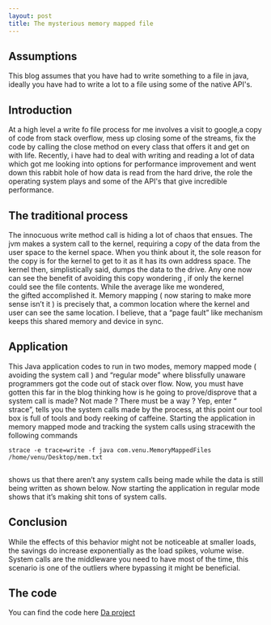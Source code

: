 ```yaml
---
layout: post
title: The mysterious memory mapped file
---
```



## Assumptions

This blog assumes that you have had to write something to a file in java, ideally you have had to write a lot to 
a file using some of the native API's.


## Introduction

At a high level a write fo file process for me involves a visit to google,a copy of 
code from stack overflow, mess up closing some of the streams, fix the code by calling the close
method on every class that offers it and get on with life. Recently, i have had to deal with writing and 
reading a lot of data which got me looking into options for performance improvement and went down this
rabbit hole of how data is read from the hard drive, the role the operating system plays and some of the
API's that give incredible performance. 


## The traditional process

The innocuous write method call is hiding a lot of chaos that ensues. The jvm makes a system call to the kernel,
 requiring a copy of the data from the user space to the kernel space. When you think about it, 
 the sole reason for the copy is for the kernel to get to it as it has its own address space. 
 The kernel then, simplistically said, dumps the data to the drive. Any one now can see the benefit of avoiding
 this copy wondering , if only the kernel could see the file contents. While the average like me wondered,   
 the gifted accomplished it. Memory mapping ( now staring to make more sense isn’t it ) is precisely that, 
 a common location where the kernel and user can see the same location. I believe, that a “page fault” like 
 mechanism keeps this shared memory and device in sync.


## Application

This Java application codes to run in two modes, memory mapped mode ( avoiding the system call ) and “regular mode” 
where blissfully unaware programmers got the code out of stack over flow. Now, you must have gotten this far in 
the blog thinking how is he going to prove/disprove that a system call is made? Not made ? 
There must be a way ? Yep, enter “ strace”, tells you the system calls made by the process, 
at this point our tool box is full of tools and body reeking of caffeine.
Starting the application in memory mapped mode and tracking the system calls using stracewith the following 
commands 
```
strace -e trace=write -f java com.venu.MemoryMappedFiles /home/venu/Desktop/mem.txt 
 
```
shows us that there aren’t any system calls being made while the data is still being written as 
shown below. Now starting the application in regular mode shows that it’s making shit tons of system calls.

## Conclusion

While the effects of this behavior might not be noticeable at smaller loads, the savings do increase exponentially 
as the load spikes, volume wise. System calls are the middleware you need to have most of the time, 
this scenario is one of the outliers where bypassing it might be beneficial.

## The code

You can find the code here [Da project](http://svsvenu.github.io/Memory-mapped-files/)



